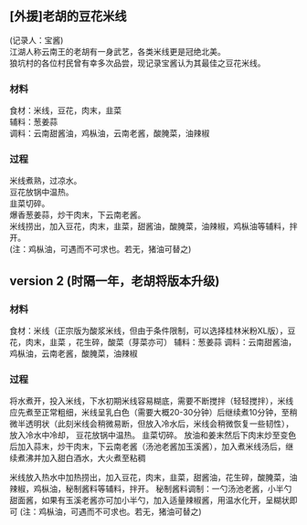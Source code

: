 ## [外援]老胡的豆花米线
(记录人：宝酱)  
江湖人称云南王的老胡有一身武艺，各类米线更是冠绝北美。  
狼坑村的各位村民曾有幸多次品尝，现记录宝酱认为其最佳之豆花米线。

### 材料
食材：米线，豆花，肉末，韭菜  
辅料：葱姜蒜  
调料：云南甜酱油，鸡枞油，云南老酱，酸腌菜，油辣椒  

### 过程
米线煮熟，过凉水。  
豆花放锅中温热。  
韭菜切碎。    
爆香葱姜蒜，炒干肉末，下云南老酱。  
米线捞出，加入豆花，肉末，韭菜，甜酱油，酸腌菜，油辣椒，鸡枞油等辅料，拌开。  
(注：鸡枞油，可遇而不可求也。若无，猪油可替之)



## version 2 (时隔一年，老胡将版本升级)
### 材料
食材：米线（正宗版为酸浆米线，但由于条件限制，可以选择桂林米粉XL版），豆花，肉末，韭菜 ，花生碎，酸菜（芽菜亦可）
辅料：葱姜蒜
调料：云南甜酱油，鸡枞油，云南老酱，酸腌菜，油辣椒

### 过程
将水煮开，投入米线，下水初期米线容易糊底，需要不断搅拌（轻轻搅拌），米线应先煮至正常粗细，米线呈乳白色（需要大概20-30分钟）后继续煮10分钟，至稍微半透明状（此刻米线会稍微易断，但放入冷水后，米线会稍微恢复一些韧性），放入冷水中冷却，
豆花放锅中温热。
韭菜切碎。
放油和姜末然后下肉末炒至变色后加入蒜末，炒干肉末，下云南老酱（汤池老酱加玉溪酱），加入煮米线汤后，继续煮沸并加入甜白酒水，大火煮至粘稠

米线放入热水中加热捞出，加入豆花，肉末，韭菜，甜酱油，花生碎，酸腌菜，油辣椒，鸡枞油，秘制酱料等辅料，拌开。
秘制酱料调制：一勺汤池老酱，小半勺甜面酱，如果有玉溪老酱亦可加小半勺，加入适量辣椒酱，用温水化开，呈糊状即可
(注：鸡枞油，可遇而不可求也。若无，猪油可替之)
